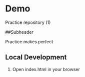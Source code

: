 # Demo

Practice repository (1)

##Subheader

Practice makes perfect

## Local Development

1. Open index.html in your browser
